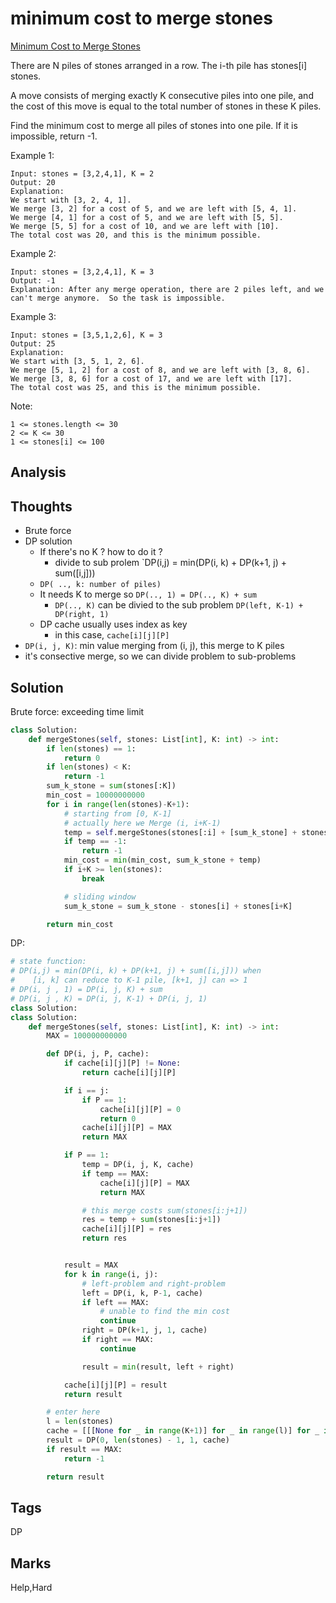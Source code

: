 # minimum cost to merge stones

[Minimum Cost to Merge Stones](https://leetcode.com/problems/minimum-cost-to-merge-stones)

There are N piles of stones arranged in a row. The i-th pile has stones\[i\] stones.

A move consists of merging exactly K consecutive piles into one pile, and the cost of this move is equal to the total number of stones in these K piles.

Find the minimum cost to merge all piles of stones into one pile. If it is impossible, return -1.

Example 1:

```text
Input: stones = [3,2,4,1], K = 2
Output: 20
Explanation: 
We start with [3, 2, 4, 1].
We merge [3, 2] for a cost of 5, and we are left with [5, 4, 1].
We merge [4, 1] for a cost of 5, and we are left with [5, 5].
We merge [5, 5] for a cost of 10, and we are left with [10].
The total cost was 20, and this is the minimum possible.
```

Example 2:

```text
Input: stones = [3,2,4,1], K = 3
Output: -1
Explanation: After any merge operation, there are 2 piles left, and we can't merge anymore.  So the task is impossible.
```

Example 3:

```text
Input: stones = [3,5,1,2,6], K = 3
Output: 25
Explanation: 
We start with [3, 5, 1, 2, 6].
We merge [5, 1, 2] for a cost of 8, and we are left with [3, 8, 6].
We merge [3, 8, 6] for a cost of 17, and we are left with [17].
The total cost was 25, and this is the minimum possible.
```

Note:

```text
1 <= stones.length <= 30
2 <= K <= 30
1 <= stones[i] <= 100
```

## Analysis

## Thoughts

* Brute force 
* DP solution
  * If there's no K ? how to do it ? 
    * divide to sub prolem \`DP\(i,j\) = min\(DP\(i, k\) + DP\(k+1, j\) + sum\(\[i,j\]\)\)
  * `DP( .., k: number of piles)`
  * It needs K to merge so `DP(.., 1) = DP(.., K) + sum`
    * `DP(.., K)` can be divied to the sub problem `DP(left, K-1) + DP(right, 1)`
  * DP cache usually uses index as key 
    * in this case, `cache[i][j][P]`
* `DP(i, j, K)`: min value merging from \(i, j\), this merge to K piles
* it's consective merge, so we can divide problem to sub-problems 

## Solution

Brute force: exceeding time limit

```python
class Solution:
    def mergeStones(self, stones: List[int], K: int) -> int:
        if len(stones) == 1:
            return 0
        if len(stones) < K:
            return -1
        sum_k_stone = sum(stones[:K])
        min_cost = 10000000000
        for i in range(len(stones)-K+1):
            # starting from [0, K-1]     
            # actually here we Merge (i, i+K-1)    
            temp = self.mergeStones(stones[:i] + [sum_k_stone] + stones [i+K:], K) 
            if temp == -1:
                return -1       
            min_cost = min(min_cost, sum_k_stone + temp)
            if i+K >= len(stones):
                break

            # sliding window 
            sum_k_stone = sum_k_stone - stones[i] + stones[i+K]

        return min_cost
```

DP:

```python
# state function:
# DP(i,j) = min(DP(i, k) + DP(k+1, j) + sum([i,j])) when 
#    [i, k] can reduce to K-1 pile, [k+1, j] can => 1
# DP(i, j , 1) = DP(i, j, K) + sum 
# DP(i, j , K) = DP(i, j, K-1) + DP(i, j, 1)
class Solution:
class Solution:
    def mergeStones(self, stones: List[int], K: int) -> int:
        MAX = 100000000000

        def DP(i, j, P, cache):
            if cache[i][j][P] != None:
                return cache[i][j][P]

            if i == j:
                if P == 1:
                    cache[i][j][P] = 0
                    return 0
                cache[i][j][P] = MAX
                return MAX

            if P == 1:
                temp = DP(i, j, K, cache)
                if temp == MAX:
                    cache[i][j][P] = MAX
                    return MAX

                # this merge costs sum(stones[i:j+1])
                res = temp + sum(stones[i:j+1])
                cache[i][j][P] = res
                return res


            result = MAX
            for k in range(i, j):
                # left-problem and right-problem                 
                left = DP(i, k, P-1, cache)
                if left == MAX:
                    # unable to find the min cost 
                    continue
                right = DP(k+1, j, 1, cache)
                if right == MAX:
                    continue

                result = min(result, left + right)

            cache[i][j][P] = result 
            return result 

        # enter here 
        l = len(stones)
        cache = [[[None for _ in range(K+1)] for _ in range(l)] for _ in range(l)]
        result = DP(0, len(stones) - 1, 1, cache)
        if result == MAX:
            return -1

        return result
```

## Tags

DP

## Marks

Help,Hard

